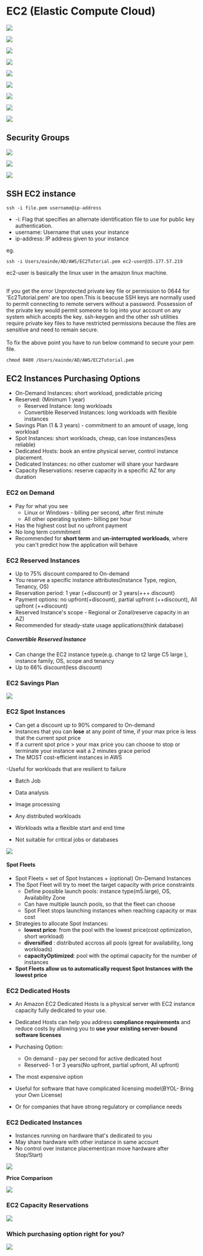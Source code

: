 # EC2 (Elastic Compute Cloud)

![](https://github.com/Eainde/aws/blob/main/ec2/src/main/resources/EC2.png)


![](https://github.com/Eainde/aws/blob/main/ec2/src/main/resources/EC2_CONFIG.png)


![](https://github.com/Eainde/aws/blob/main/ec2/src/main/resources/EC2_USER_DATA.png)

![](https://github.com/Eainde/aws/blob/main/ec2/src/main/resources/EC2_Instance_type_overview.png)

![](https://github.com/Eainde/aws/blob/main/ec2/src/main/resources/EC2_instance_type_general_purpose.png)

![](https://github.com/Eainde/aws/blob/main/ec2/src/main/resources/EC2_instance_type_compute_optimised.png)

![](https://github.com/Eainde/aws/blob/main/ec2/src/main/resources/EC2_instance_type_memory_optimised.png)

![](https://github.com/Eainde/aws/blob/main/ec2/src/main/resources/EC2_instance_type_storage_optimised.png)

![](https://github.com/Eainde/aws/blob/main/ec2/src/main/resources/EC2_EXAMPLE.png)

## Security Groups


![](https://github.com/Eainde/aws/blob/main/ec2/src/main/resources/SECURITY_GROUPS.png)


![](https://github.com/Eainde/aws/blob/main/ec2/src/main/resources/SECURITY_GROUPS_1.png)


![](https://github.com/Eainde/aws/blob/main/ec2/src/main/resources/PORTS.png)

## SSH EC2 instance

```shell
ssh -i file.pem username@ip-address
```
  - -i: Flag that specifies an alternate identification file to use for public key authentication.
  - username: Username that uses your instance
  - ip-address: IP address given to your instance

eg.
```shell
ssh -i Users/eainde/AD/AWS/EC2Tutorial.pem ec2-user@35.177.57.219 
```
ec2-user is basically the linux user in the amazon linux machine.

<br /> If you get the error Unprotected private key file or permission to 0644 for 'Ec2Tutorial.pem' are too open.This is beacuse SSH keys are normally used to permit connecting to remote servers without a password. Possession of the private key would permit someone to log into your account on any system which accepts the key. ssh-keygen and the other ssh utilities require private key files to have restricted permissions because the files are sensitive and need to remain secure.
<br /><br /> To fix the above point you have to run below command to secure your pem file. <br />

```shell
chmod 0400 /Users/eainde/AD/AWS/EC2Tutorial.pem
```

## EC2 Instances Purchasing Options
- On-Demand Instances: short workload, predictable pricing
- Reserved: (Minimum 1 year)
  - Reserved Instance: long workloads
  - Convertible Reserved Instances: long workloads with flexible instances
- Savings Plan (1 & 3 years) - commitment to an amount of usage, long workload
- Spot Instances: short workloads, cheap, can lose instances(less reliable)
- Dedicated Hosts: book an entire physical server, control instance placement.
- Dedicated Instances: no other customer will share your hardware
- Capacity Reservations: reserve capacity in a specific AZ for any duration


### EC2 on Demand
- Pay for what you see
   - Linux or Windows - billing per second, after first minute
   - All other operating system- billing per hour
- Has the highest cost but no upfront payment
- No long term commitment
- Recommended for **short term** and **un-interrupted workloads**, where you can't predict how the application will behave

### EC2 Reserved Instances
- Up to 75% discount compared to On-demand
- You reserve a specific instance attributes(Instance Type, region, Tenancy, OS)
- Reservation period: 1 year (+discount) or 3 years(+++ discount)
- Payment options: no upfront(+discount), partial upfront (++discount), All upfront (++discount)
- Reserved Instance's scope - Regional or Zonal(reserve capacity in an AZ)
- Recommended for steady-state usage applications(think database)

##### Convertible Reserved Instance
- Can change the EC2 instance type(e.g. change to t2 large C5 large ), instance family, OS, scope and tenancy
- Up to 66% discount(less discount)

### EC2 Savings Plan
![](https://github.com/Eainde/aws/blob/main/ec2/src/main/resources/EC2_savings_plans.png)

### EC2 Spot Instances
- Can get a discount up to 90% compared to On-demand
- Instances that you can **lose** at any point of time, if your max price is less that the current spot price
- If a current spot price > your max price you can choose to stop or terminate your instance wait a 2 minutes grace period
- The MOST cost-efficient instances in AWS


-Useful for workloads that are resilient to failure
  - Batch Job
  - Data analysis
  - Image processing
  - Any distributed workloads
  - Workloads wita a flexible start and end time


- Not suitable for critical jobs or databases


![](https://github.com/Eainde/aws/blob/main/ec2/src/main/resources/terminate_spot_Instances.png)

#### Spot Fleets
- Spot Fleets = set of Spot Instances + (optional) On-Demand Instances
- The Spot Fleet will try to meet the target capacity with price constraints
  - Define possible launch pools: instance type(m5.large), OS, Availability Zone
  - Can have multiple launch pools, so that the fleet can choose
  - Spot Fleet stops launching instances when reaching capacity or max cost
- Strategies to allocate Spot Instances:
  - **lowest price**: from the pool with the lowest price(cost optimization, short workload)
  - **diversified** : distributed accross all pools (great for availability, long workloads)
  - **capacityOptimized**: pool with the optimal capacity for the number of instances
- **Spot Fleets allow us to automatically request Spot Instances with the lowest price**

### EC2 Dedicated Hosts
- An Amazon EC2 Dedicated Hosts is a physical server with EC2 instance capacity fully dedicated to your use. 
- Dedicated Hosts can help you address **compliance requirements** and reduce costs by allowing you to **use your existing server-bound software licenses**
- Purchasing Option:
  - On demand - pay per second for active dedicated host
  - Reserved- 1 or 3 years(No upfront, partial upfront, All upfront)
- The most expensive option

- Useful for software that have complicated licensing model(BYOL- Bring your Own License)
- Or for companies that have strong regulatory or compliance needs

### EC2 Dedicated Instances
- Instances running on hardware that's dedicated to you
- May share hardware with other instance in same account
- No control over instance placement(can move hardware after Stop/Start)

![](https://github.com/Eainde/aws/blob/main/ec2/src/main/resources/EC2_dedicated_instances.png)

**Price Comparison** 

![](https://github.com/Eainde/aws/blob/main/ec2/src/main/resources/PRICE_COMPARISON.png)

### EC2 Capacity Reservations
![](https://github.com/Eainde/aws/blob/main/ec2/src/main/resources/EC2-CAPACITY-RESERVATIONS.png)

### Which purchasing option right for you?

![](https://github.com/Eainde/aws/blob/main/ec2/src/main/resources/WHICH-IS-RIGHT-FOR-ME.png)




